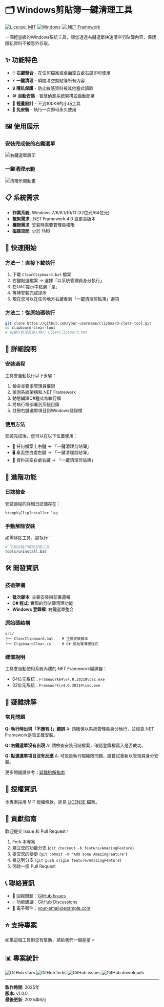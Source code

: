 # 🗂️ Windows剪貼簿一鍵清理工具

[![License: MIT](https://img.shields.io/badge/License-MIT-yellow.svg)](https://opensource.org/licenses/MIT)
[![Windows](https://img.shields.io/badge/Platform-Windows-blue.svg)](https://www.microsoft.com/windows)
[![.NET Framework](https://img.shields.io/badge/.NET%20Framework-4.0%2B-purple.svg)](https://dotnet.microsoft.com/download/dotnet-framework)

一個輕量級的Windows系統工具，讓您透過右鍵選單快速清空剪貼簿內容，保護隱私資料不被意外存取。

## ✨ 功能特色

- 🖱️ **右鍵整合** - 在任何檔案或桌面空白處右鍵即可使用
- ⚡ **一鍵清理** - 瞬間清空剪貼簿所有內容
- 🔒 **隱私保護** - 防止敏感資料被其他程式讀取
- 🛠️ **自動安裝** - 智慧偵測系統架構並自動部署
- 💾 **輕量設計** - 不到100KB的小巧工具
- 🔧 **免安裝** - 執行一次即可永久使用

## 🖼️ 使用展示

### 安裝完成後的右鍵選單
![右鍵選單展示](docs/screenshots/right-click-menu.png)

### 一鍵清理示範
![清理示範動畫](docs/screenshots/demo.gif)

## 📋 系統需求

- **作業系統**: Windows 7/8/8.1/10/11 (32位元/64位元)
- **框架需求**: .NET Framework 4.0 或更高版本
- **權限需求**: 安裝時需要管理員權限
- **磁碟空間**: 少於 1MB

## 🚀 快速開始

### 方法一：直接下載執行
1. 下載 `ClearClipboard.bat` 檔案
2. 右鍵點選檔案 → 選擇「以系統管理員身分執行」
3. 在UAC提示中點選「是」
4. 等待安裝完成提示
5. 現在您可以在任何地方右鍵看到「一鍵清理剪貼簿」選項

### 方法二：從原始碼執行
```bash
git clone https://github.com/your-username/clipboard-clear-tool.git
cd clipboard-clear-tool
# 右鍵以管理員身分執行 ClearClipboard.bat
```

## 📖 詳細說明

### 安裝過程
工具會自動執行以下步驟：
1. 檢查並要求管理員權限
2. 偵測系統架構和.NET Framework
3. 動態編譯C#程式為執行檔
4. 將執行檔部署到系統目錄
5. 註冊右鍵選單項目到Windows登錄檔

### 使用方法
安裝完成後，您可以在以下位置使用：
- 📁 任何檔案上右鍵 → 「一鍵清理剪貼簿」
- 🖥️ 桌面空白處右鍵 → 「一鍵清理剪貼簿」
- 📂 資料夾空白處右鍵 → 「一鍵清理剪貼簿」

## 🔧 進階功能

### 日誌檢查
安裝過程的詳細日誌儲存在：
```
%temp%\ClipInstaller.log
```

### 手動解除安裝
如需移除工具，請執行：
```bash
# 下載並執行解除安裝工具
tools/uninstall.bat
```

## 🛠️ 開發資訊

### 技術架構
- **批次腳本**: 主要安裝與部署邏輯
- **C# 程式**: 實際的剪貼簿清理功能
- **Windows 登錄檔**: 右鍵選單整合

### 原始碼結構
```
src/
├── ClearClipboard.bat    # 主要安裝腳本
└── ClipboardClear.cs     # C# 剪貼簿清理程式
```

### 建置說明
工具會自動使用系統內建的.NET Framework編譯器：
- 64位元系統：`Framework64\v4.0.30319\csc.exe`
- 32位元系統：`Framework\v4.0.30319\csc.exe`

## 🐛 疑難排解

### 常見問題

**Q: 執行時出現「不應有 {」錯誤**
A: 請確保以系統管理員身分執行，並檢查.NET Framework是否正確安裝。

**Q: 右鍵選單沒有出現**
A: 請檢查安裝日誌檔案，確認登錄檔寫入是否成功。

**Q: 點選選單項目沒有反應**
A: 可能是執行檔權限問題，請嘗試重新以管理員身分安裝。

更多問題請參考：[疑難排解指南](docs/troubleshooting.md)

## 📄 授權資訊

本專案採用 MIT 授權條款，詳見 [LICENSE](LICENSE) 檔案。

## 🤝 貢獻指南

歡迎提交 Issue 和 Pull Request！

1. Fork 本專案
2. 建立您的功能分支 (`git checkout -b feature/AmazingFeature`)
3. 提交您的變更 (`git commit -m 'Add some AmazingFeature'`)
4. 推送到分支 (`git push origin feature/AmazingFeature`)
5. 開啟一個 Pull Request

## 📞 聯絡資訊

- 🐛 回報問題：[GitHub Issues](https://github.com/your-username/clipboard-clear-tool/issues)
- 💡 功能建議：[GitHub Discussions](https://github.com/your-username/clipboard-clear-tool/discussions)
- 📧 電子郵件：your-email@example.com

## ⭐ 支持專案

如果這個工具對您有幫助，請給我們一個星星 ⭐

## 📊 專案統計

![GitHub stars](https://img.shields.io/github/stars/your-username/clipboard-clear-tool.svg)
![GitHub forks](https://img.shields.io/github/forks/your-username/clipboard-clear-tool.svg)
![GitHub issues](https://img.shields.io/github/issues/your-username/clipboard-clear-tool.svg)
![GitHub downloads](https://img.shields.io/github/downloads/your-username/clipboard-clear-tool/total.svg)

---

**製作時間**: 2025年  
**版本**: v1.0.0  
**最後更新**: 2025年6月